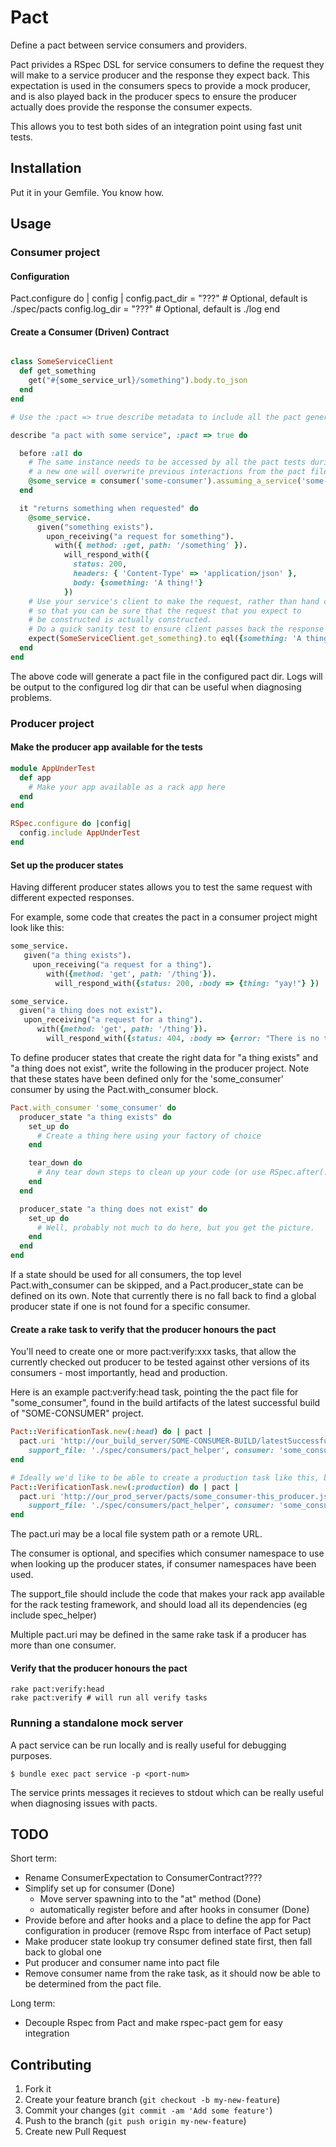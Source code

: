 # Pact

Define a pact between service consumers and providers.


Pact privides a RSpec DSL for service consumers to define the request they will make to a service producer and the
response they expect back. This expectation is used in the consumers specs to provide a mock producer, and is also
played back in the producer specs to ensure the producer actually does provide the response the consumer expects.

This allows you to test both sides of an integration point using fast unit tests.

## Installation

Put it in your Gemfile. You know how.

## Usage

### Consumer project

#### Configuration

Pact.configure do | config |
  config.pact_dir = "???" # Optional, default is ./spec/pacts
  config.log_dir = "???" # Optional, default is ./log
end

#### Create a Consumer (Driven) Contract

```ruby

class SomeServiceClient
  def get_something
    get("#{some_service_url}/something").body.to_json
  end
end

# Use the :pact => true describe metadata to include all the pact generation functionality in your spec.

describe "a pact with some service", :pact => true do

  before :all do
    # The same instance needs to be accessed by all the pact tests during a spec run, as creating
    # a new one will overwrite previous interactions from the pact file
    @some_service = consumer('some-consumer').assuming_a_service('some-producer').on_port(1234)
  end

  it "returns something when requested" do
    @some_service.
      given("something exists").
        upon_receiving("a request for something").
          with({ method: :get, path: '/something' }).
            will_respond_with({
              status: 200,
              headers: { 'Content-Type' => 'application/json' },
              body: {something: 'A thing!'}
            })
    # Use your service's client to make the request, rather than hand crafting a HTTP request,
    # so that you can be sure that the request that you expect to
    # be constructed is actually constructed.
    # Do a quick sanity test to ensure client passes back the response properly.
    expect(SomeServiceClient.get_something).to eql({something: 'A thing!'})
  end
end

```

The above code will generate a pact file in the configured pact dir.
Logs will be output to the configured log dir that can be useful when diagnosing problems.

### Producer project

#### Make the producer app available for the tests

```ruby
module AppUnderTest
  def app
    # Make your app available as a rack app here
  end
end

RSpec.configure do |config|
  config.include AppUnderTest
end

```

#### Set up the producer states

Having different producer states allows you to test the same request with different expected responses.

For example, some code that creates the pact in a consumer project might look like this:

```ruby
some_service.
   given("a thing exists").
     upon_receiving("a request for a thing").
        with({method: 'get', path: '/thing'}).
          will_respond_with({status: 200, :body => {thing: "yay!"} })

some_service.
  given("a thing does not exist").
   upon_receiving("a request for a thing").
      with({method: 'get', path: '/thing'}).
        will_respond_with({status: 404, :body => {error: "There is no thing :("} })
```

To define producer states that create the right data for "a thing exists" and "a thing does not exist", write the following in the producer project. 
Note that these states have been defined only for the 'some_consumer' consumer by using the Pact.with_consumer block.


```ruby
Pact.with_consumer 'some_consumer' do
  producer_state "a thing exists" do
    set_up do
      # Create a thing here using your factory of choice
    end

    tear_down do
      # Any tear down steps to clean up your code (or use RSpec.after(:each))
    end
  end

  producer_state "a thing does not exist" do
    set_up do
      # Well, probably not much to do here, but you get the picture.
    end
  end
end

```

If a state should be used for all consumers, the top level Pact.with_consumer can be skipped, and a Pact.producer_state can be defined on its own. Note that currently there is no fall back to find a global producer state if one is not found for a specific consumer.

#### Create a rake task to verify that the producer honours the pact

You'll need to create one or more pact:verify:xxx tasks, that allow the currently checked out producer to be tested against other versions of its consumers - most importantly, head and production.

Here is an example pact:verify:head task, pointing the the pact file for "some_consumer", found in the build artifacts of the latest successful build of "SOME-CONSUMER" project.

```ruby
Pact::VerificationTask.new(:head) do | pact |
  pact.uri 'http://our_build_server/SOME-CONSUMER-BUILD/latestSuccessful/artifact/Pacts/some_consumer-this_producer.json',
    support_file: './spec/consumers/pact_helper', consumer: 'some_consumer'
end
```

```ruby
# Ideally we'd like to be able to create a production task like this, but firewalls are making this tricky right now.
Pact::VerificationTask.new(:production) do | pact |
  pact.uri 'http://our_prod_server/pacts/some_consumer-this_producer.json',
    support_file: './spec/consumers/pact_helper', consumer: 'some_consumer'
end
```

The pact.uri may be a local file system path or a remote URL.

The consumer is optional, and specifies which consumer namespace to use when looking up the producer states, if consumer namespaces have been used.

The support_file should include the code that makes your rack app available for the rack testing framework, and should load all its dependencies (eg include spec_helper)

Multiple pact.uri may be defined in the same rake task if a producer has more than one consumer.

#### Verify that the producer honours the pact

    rake pact:verify:head
    rake pact:verify # will run all verify tasks


### Running a standalone mock server
A pact service can be run locally and is really useful for debugging purposes.

    $ bundle exec pact service -p <port-num>

The service prints messages it recieves to stdout which can be really useful
when diagnosing issues with pacts.

## TODO

Short term:
- Rename ConsumerExpectation to ConsumerContract????
- Simplify set up for consumer (Done)
  - Move server spawning into to the "at" method (Done)
  - automatically register before and after hooks in consumer (Done)
- Provide before and after hooks and a place to define the app for Pact configuration in producer (remove Rspc from interface of Pact setup)
- Make producer state lookup try consumer defined state first, then fall back to global one
- Put producer and consumer name into pact file
- Remove consumer name from the rake task, as it should now be able to be determined from the pact file.

Long term:
- Decouple Rspec from Pact and make rspec-pact gem for easy integration


## Contributing

1. Fork it
2. Create your feature branch (`git checkout -b my-new-feature`)
3. Commit your changes (`git commit -am 'Add some feature'`)
4. Push to the branch (`git push origin my-new-feature`)
5. Create new Pull Request
